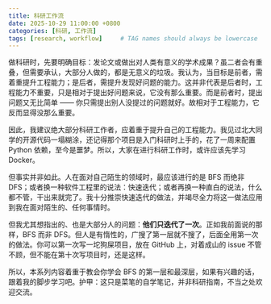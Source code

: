 ```yaml
---
title: 科研工作流
date: 2025-10-29 11:00:00 +0800
categories: [科研, 工作流]
tags: [research, workflow]     # TAG names should always be lowercase
---
```


做科研时，先要明确目标：发论文或做出对人类有意义的学术成果？虽二者会有重叠，但需要承认，大部分人做的，都是无意义的垃圾。我认为，当目标是前者，需着重提升工程能力；是后者，需提升发现好问题的能力。这并非代表是后者时，工程能力不重要，只是相对于提出好问题来说，它没有那么重要。而是前者时，提出问题又无比简单 —— 你只需提出别人没提过的问题就好。故相对于工程能力，它反而显得没那么重要。

因此，我建议绝大部分科研工作者，应着重于提升自己的工程能力。我见过北大同学的开源代码一塌糊涂，还记得那个项目是入门科研时上手的，花了一周来配置 Python 依赖，至今是噩梦。所以，大家在进行科研工作时，或许应该先学习 Docker。

但事实并非如此。人在面对自己陌生的领域时，最应该进行的是 BFS 而绝非 DFS；或者换一种软件工程里的说法：快速迭代；或者再换一种直白的说法，什么都不管，干出来就完了。我十分推崇快速迭代的做法，并竭尽全力将这一做法应用到我在面对陌生的、任何事情时。

但我尤其想指出的、也是大部分人的问题：**他们只迭代了一次**。正如我前面说的那样，BFS 而非 DFS。但人是有惰性的，广搜了第一层就不搜了，后面全用第一次的做法。你可以第一次写一坨狗屎项目，放在 GitHub 上，对着成山的 issue 不管不顾，但不能在第十次写项目时，还是这样。

所以，本系列内容着重于教会你学会 BFS 的第一层和最深层，如果有兴趣的话，跟着我的脚步学习吧。护甲：这只是菜笔的自学笔记，并非科研指南，不当之处欢迎交流。